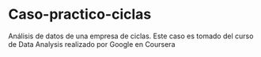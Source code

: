# Caso-practico-ciclas
Análisis de datos de una empresa de ciclas. Este caso es tomado del curso de Data Analysis realizado por Google en Coursera
